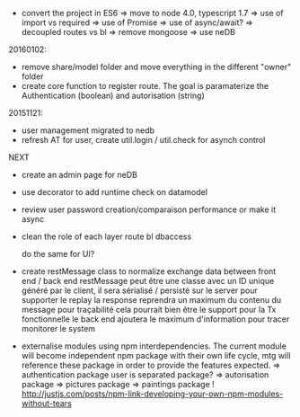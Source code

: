 * convert the project in ES6
	=> move to node 4.0, typescript 1.7
	=> use of import vs required
	=> use of Promise
		=> use of async/await?
	=> decoupled routes vs bl
	=> remove mongoose
	=> use neDB

20160102:
* remove share/model folder and move everything in the different "owner" folder
* create core function to register route. The goal is paramaterize the Authentication (boolean) and autorisation (string)

20151121:
* user management migrated to nedb
* refresh AT for user, create util.login / util.check for asynch control


NEXT
*	create an admin page for neDB
* 	use decorator to add runtime check on datamodel
* 	review user password creation/comparaison performance or make it async
* 	clean the role of each layer
	route
	bl
	dbaccess

	do the same for UI?

* 	create restMessage class to normalize exchange data between front end / back end
	restMessage peut être une classe avec un ID unique généré par le client,
	il sera sérialisé / persisté sur le server pour supporter le replay
	la response reprendra un maximum du contenu du message pour traçabilité
	cela pourrait bien être le support pour la Tx fonctionnelle
	le back end ajoutera le maximum d'information pour tracer monitorer le system



* externalise modules using npm interdependencies. The current module will become independent npm package with their own life cycle, mtg will reference these package in order to provide the features expected.
	=> authentication package
		user is separated package?
	=> autorisation package
	=> pictures package
	=> paintings package
	!
	http://justjs.com/posts/npm-link-developing-your-own-npm-modules-without-tears
